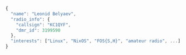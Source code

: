 ```js
{ 
  "name": "Leonid Belyaev",
  "radio_info": {
    "callsign": "KC1QYF",
    "dmr_id": 3199590
  },
  "interests": ["Linux", "NixOS", "FOS{S,H}", "amateur radio", ...]
}
```

<!--
**leonidbelyaev/leonidbelyaev** is a ✨ _special_ ✨ repository because its `README.md` (this file) appears on your GitHub profile.

Here are some ideas to get you started:

- 🔭 I’m currently working on ...
- 🌱 I’m currently learning ...
- 👯 I’m looking to collaborate on ...
- 🤔 I’m looking for help with ...
- 💬 Ask me about ...
- 📫 How to reach me: ...
- 😄 Pronouns: ...
- ⚡ Fun fact: ...
-->
